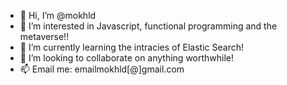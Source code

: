 - 👋 Hi, I’m @mokhld
- 👀 I’m interested in Javascript, functional programming and the metaverse!!
- 🌱 I’m currently learning the intracies of Elastic Search!
- 💞️ I’m looking to collaborate on anything worthwhile!
- 📫 Email me: emailmokhld[@]gmail.com

<!---
mokhld/mokhld is a ✨ special ✨ repository because its `README.md` (this file) appears on your GitHub profile.
You can click the Preview link to take a look at your changes.
--->

